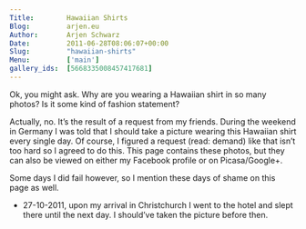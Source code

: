 ```yaml
---
Title:        Hawaiian Shirts
Blog:         arjen.eu  
Author:       Arjen Schwarz  
Date:         2011-06-28T08:06:07+00:00
Slug:         "hawaiian-shirts"
Menu:         ['main']
gallery_ids:  [5668335008457417681]
---
```


Ok, you might ask. Why are you wearing a Hawaiian shirt in so many photos? Is it some kind of fashion statement?

Actually, no. It’s the result of a request from my friends. During the weekend in Germany I was told that I should take a picture wearing this Hawaiian shirt every single day. Of course, I figured a request (read: demand) like that isn’t too hard so I agreed to do this. This page contains these photos, but they can also be viewed on either my Facebook profile or on Picasa/Google+.

Some days I did fail however, so I mention these days of shame on this page as well.

* 27-10-2011, upon my arrival in Christchurch I went to the hotel and slept there until the next day. I should’ve taken the picture before then.

